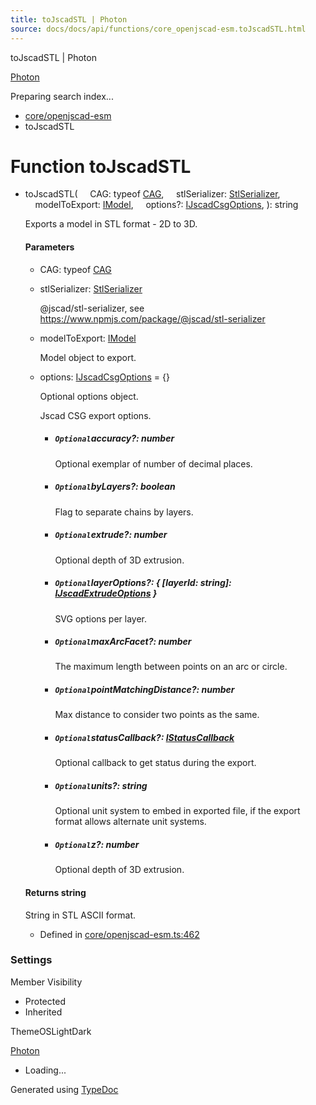 ```yaml
---
title: toJscadSTL | Photon
source: docs/docs/api/functions/core_openjscad-esm.toJscadSTL.html
---
```


toJscadSTL | Photon

[Photon](../index.html)




Preparing search index...

* [core/openjscad-esm](../modules/core_openjscad-esm.html)
* toJscadSTL

# Function toJscadSTL

* toJscadSTL(
      CAG: typeof [CAG](../classes/types_jscad.export_.CAG.html),
      stlSerializer: [StlSerializer](../interfaces/types_jscad.StlSerializer.html),
      modelToExport: [IModel](../interfaces/core_schema.IModel.html),
      options?: [IJscadCsgOptions](../interfaces/core_openjscad-esm.IJscadCsgOptions.html),
  ): string

  Exports a model in STL format - 2D to 3D.

  #### Parameters

  + CAG: typeof [CAG](../classes/types_jscad.export_.CAG.html)
  + stlSerializer: [StlSerializer](../interfaces/types_jscad.StlSerializer.html)

    @jscad/stl-serializer, see <https://www.npmjs.com/package/@jscad/stl-serializer>
  + modelToExport: [IModel](../interfaces/core_schema.IModel.html)

    Model object to export.
  + options: [IJscadCsgOptions](../interfaces/core_openjscad-esm.IJscadCsgOptions.html) = {}

    Optional options object.

    Jscad CSG export options.

    - ##### `Optional`accuracy?: number

      Optional exemplar of number of decimal places.
    - ##### `Optional`byLayers?: boolean

      Flag to separate chains by layers.
    - ##### `Optional`extrude?: number

      Optional depth of 3D extrusion.
    - ##### `Optional`layerOptions?: { [layerId: string]: [IJscadExtrudeOptions](../interfaces/core_openjscad-esm.IJscadExtrudeOptions.html) }

      SVG options per layer.
    - ##### `Optional`maxArcFacet?: number

      The maximum length between points on an arc or circle.
    - ##### `Optional`pointMatchingDistance?: number

      Max distance to consider two points as the same.
    - ##### `Optional`statusCallback?: [IStatusCallback](../interfaces/core_openjscad-esm.IStatusCallback.html)

      Optional callback to get status during the export.
    - ##### `Optional`units?: string

      Optional unit system to embed in exported file, if the export format allows alternate unit systems.
    - ##### `Optional`z?: number

      Optional depth of 3D extrusion.

  #### Returns string

  String in STL ASCII format.

  + Defined in [core/openjscad-esm.ts:462](https://github.com/mwhite454/photon/blob/main/packages/photon/src/core/openjscad-esm.ts#L462)

### Settings

Member Visibility

* Protected
* Inherited

ThemeOSLightDark

[Photon](../index.html)

* Loading...

Generated using [TypeDoc](https://typedoc.org/)
